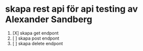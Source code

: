 # skapa rest api för api testing av Alexander Sandberg
1. [X] skapa get endpont 
2. [ ] skapa post endpont 
3. [ ] skapa delete endpont 

